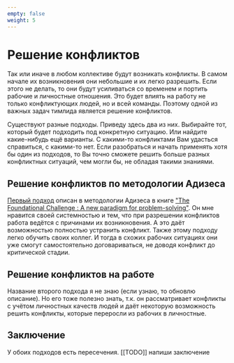 ```yaml
---
empty: false
weight: 5
---
```

# Решение конфликтов

Так или иначе в любом коллективе будут возникать конфликты. В самом начале их возникновения они небольшие и их легко разрешить. Если этого не делать, то они будут усиливаться со временем и портить рабочие и личностные отношения. Это будет влиять на работу не только конфликтующих людей, но и всей команды. Поэтому одной из важных задач тимлида является решение конфликтов.

Существуют разные подходы. Приведу здесь два из них. Выбирайте тот, который будет подходить под конкретную ситуацию. Или найдите какие-нибудь ещё варианты. С какими-то конфликтами Вам удасться справиться, с какими-то нет. Если разобраться и начать применять хотя бы один из подходов, то Вы точно сможете решить больше разных конфликтных ситуаций, чем могли бы, не обладая такими знаниями.

## Решение конфликтов по методологии Адизеса

[Первый подход](Решение-конфликтов-по-методологии-Адизеса.md) описан в методологии Адизеса в книге ["The Foundational Challenge : A new paradigm for problem-solving"](https://publications.adizes.com/products/the-foundational-challenge-hard-cover-copy). Он мне нравится своей системностью и тем, что при разрешении конфликтов работа ведётся с причинами их возникновения. А это даёт возможностью полностью устранить конфликт. Также этому подходу легко обучить своих коллег. И тогда в схожих рабочих ситуациях они уже смогут самостоятельно договариваться, не доводя конфликт до критической стадии.

## Решение конфликтов на работе

Название второго подхода я не знаю (если узнаю, то обновлю описание). Но его тоже полезно знать, т.к. он рассматривает конфликты с учётом личностных качеств людей и даёт некоторую возможность решить конфликты, которые переросли из рабочих в личностные.

## Заключение

У обоих подходов есть пересечения. [[TODO]] напиши заключение